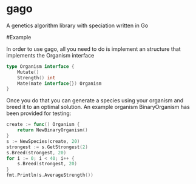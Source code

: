 # gago
A genetics algorithm library with speciation written in Go

#Example

In order to use gago, all you need to do is implement an structure that implements the Organism interface

```go
type Organism interface {
	Mutate()
	Strength() int
	Mate(mate interface{}) Organism
}
```

Once you do that you can generate a species using your organism and breed it to an optimal solution. An example organism BinaryOrganism has been provided for testing:

```go
create := func() Organism {
	return NewBinaryOrganism()
}
s := NewSpecies(create, 20)
strongest := s.GetStrongest(2)
s.Breed(strongest, 20)
for i := 0; i < 40; i++ {
	s.Breed(strongest, 20)
}
fmt.Println(s.AverageStrength())
```
